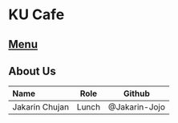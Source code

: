 # KU Cafe

## [Menu](Menu.md)



## About Us


| Name      | Role      | Github          |
|:----------|-----------|-----------------|
| Jakarin Chujan | Lunch | @Jakarin-Jojo |

